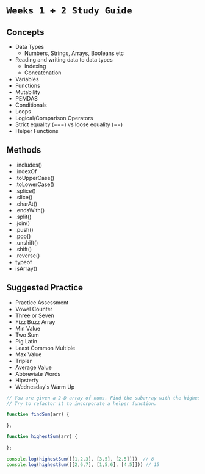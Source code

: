 # `Weeks 1 + 2 Study Guide`

## Concepts
  - Data Types
    - Numbers, Strings, Arrays, Booleans etc
  - Reading and writing data to data types
    - Indexing
    - Concatenation
  - Variables
  - Functions
  - Mutability
  - PEMDAS
  - Conditionals
  - Loops
  - Logical/Comparison Operators
  - Strict equality (===) vs loose equality (==)
  - Helper Functions

## Methods
  - .includes()
  - .indexOf
  - .toUpperCase()
  - .toLowerCase()
  - .splice()
  - .slice()
  - .charAt()
  - .endsWith()
  - .split()
  - .join()
  - .push()
  - .pop()
  - .unshift()
  - .shift()
  - .reverse()
  - typeof
  - isArray()

## Suggested Practice
  - Practice Assessment
  - Vowel Counter
  - Three or Seven
  - Fizz Buzz Array
  - Min Value
  - Two Sum
  - Pig Latin
  - Least Common Multiple
  - Max Value
  - Tripler
  - Average Value
  - Abbreviate Words
  - Hipsterfy
  - Wednesday's Warm Up

```js
// You are given a 2-D array of nums. Find the subarray with the highest sum and return that sum. 
// Try to refactor it to incorporate a helper function.

function findSum(arr) {

};

function highestSum(arr) {
  
};

console.log(highestSum([[1,2,3], [3,5], [2,5]]))  // 8
console.log(highestSum([[2,6,7], [1,5,6], [4,5]])) // 15
```